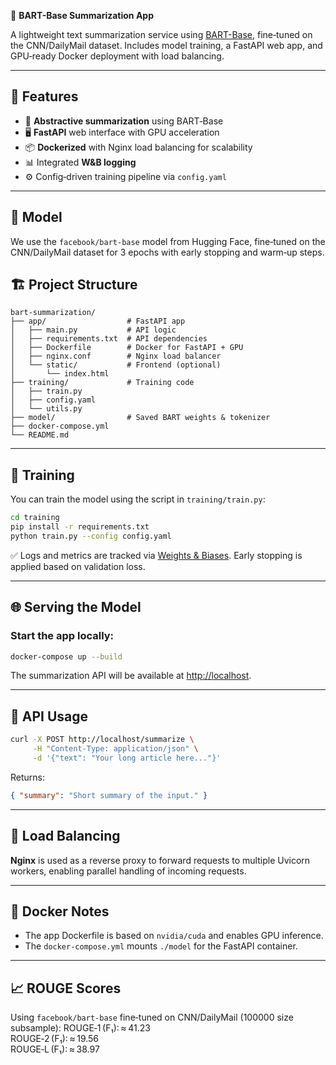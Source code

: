 📰 **BART-Base Summarization App**

A lightweight text summarization service using [BART-Base](https://huggingface.co/facebook/bart-base), fine‑tuned on the CNN/DailyMail dataset. Includes model training, a FastAPI web app, and GPU‑ready Docker deployment with load balancing.

---

## 🚀 Features

* 🔎 **Abstractive summarization** using BART‑Base
* 🖥️ **FastAPI** web interface with GPU acceleration
* 📦 **Dockerized** with Nginx load balancing for scalability
* 📊 Integrated **W\&B logging**
* ⚙️ Config‑driven training pipeline via `config.yaml`

---

## 🧠 Model

We use the `facebook/bart-base` model from Hugging Face, fine‑tuned on the CNN/DailyMail dataset for 3 epochs with early stopping and warm‑up steps.

## 🏗️ Project Structure

```
bart-summarization/
├── app/                  # FastAPI app
│   ├── main.py           # API logic
│   ├── requirements.txt  # API dependencies
│   ├── Dockerfile        # Docker for FastAPI + GPU
│   ├── nginx.conf        # Nginx load balancer
│   └── static/           # Frontend (optional)
│       └── index.html
├── training/             # Training code
│   ├── train.py
│   ├── config.yaml
│   └── utils.py
├── model/                # Saved BART weights & tokenizer
├── docker-compose.yml
└── README.md
```

---

## 🧪 Training

You can train the model using the script in `training/train.py`:

```bash
cd training
pip install -r requirements.txt
python train.py --config config.yaml
```

✅ Logs and metrics are tracked via [Weights & Biases](https://wandb.ai/). Early stopping is applied based on validation loss.

---

## 🌐 Serving the Model

### Start the app locally:

```bash
docker-compose up --build
```

The summarization API will be available at [http://localhost](http://localhost).

---

## 📩 API Usage

```bash
curl -X POST http://localhost/summarize \
     -H "Content-Type: application/json" \
     -d '{"text": "Your long article here..."}'
```

Returns:

```json
{ "summary": "Short summary of the input." }
```

---

## 🧊 Load Balancing

**Nginx** is used as a reverse proxy to forward requests to multiple Uvicorn workers, enabling parallel handling of incoming requests.

---

## 🐳 Docker Notes

* The app Dockerfile is based on `nvidia/cuda` and enables GPU inference.
* The `docker-compose.yml` mounts `./model` for the FastAPI container.

---

## 📈 ROUGE Scores

Using `facebook/bart-base` fine‑tuned on CNN/DailyMail (100000 size subsample):
ROUGE‑1 (F₁): ≈ 41.23 <br>
ROUGE‑2 (F₁): ≈ 19.56 <br>
ROUGE‑L (F₁): ≈ 38.97 <br>
